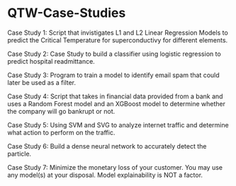 # QTW-Case-Studies

Case Study 1:
Script that invistigates L1 and L2 Linear Regression Models to predict
the Critical Temperature for superconductivy for different elements.

Case Study 2: 
Case Study to build a classifier using logistic regression to predict
hospital readmittance.

Case Study 3:
Program to train a model to identify email spam that could
later be used as a filter.

Case Study 4:
Script that takes in financial data provided from a bank and uses
a Random Forest model and an XGBoost model to determine whether the company
will go bankrupt or not.

Case Study 5:
Using SVM and SVG to analyze internet traffic and determine
what action to perform on the traffic.

Case Study 6:
Build a dense neural network to accurately detect the particle.

Case Study 7:
Minimize the monetary loss of your customer.
You may use any model(s) at your disposal.
Model explainability is NOT a factor.